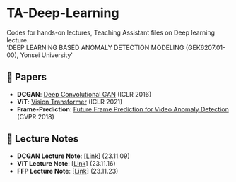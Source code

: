 # TA-Deep-Learning
Codes for hands-on lectures, Teaching Assistant files on Deep learning lecture.  
'DEEP LEARNING BASED ANOMALY DETECTION MODELING (GEK6207.01-00), Yonsei University'

## 📰 Papers
* <strong>DCGAN</strong>: [Deep Convolutional GAN](https://arxiv.org/pdf/1511.06434.pdf) (ICLR 2016)
* <strong>ViT</strong>: [Vision Transformer](https://arxiv.org/pdf/2010.11929.pdf) (ICLR 2021)
* <strong>Frame-Prediction</strong>: [Future Frame Prediction for Video Anomaly Detection](https://openaccess.thecvf.com/content_cvpr_2018/papers/Liu_Future_Frame_Prediction_CVPR_2018_paper.pdf) (CVPR 2018)

## 📜 Lecture Notes
* <strong>DCGAN Lecture Note</strong>: [[Link](https://shacoding.com/2023/11/24/%ec%bd%94%eb%94%a9-%ec%8b%a4%ec%8a%b5-deep-convolutional-generative-adversarial-networks/)] (23.11.09)
* <strong>ViT Lecture Note</strong>: [[Link](https://shacoding.com/2023/11/24/%ec%bd%94%eb%94%a9-%ec%8b%a4%ec%8a%b5-vision-transformer/)] (23.11.16)
* <strong>FFP Lecture Note</strong>: [[Link](https://shacoding.com/2023/11/24/%ec%bd%94%eb%94%a9-%ec%8b%a4%ec%8a%b5-future-frame-prediction-for-anomaly-detection/)] (23.11.23)



